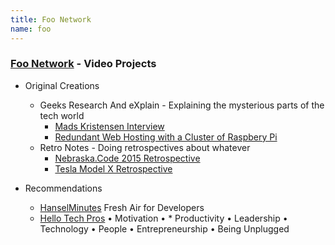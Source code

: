 ```yaml
---
title: Foo Network
name: foo
---
```


### [Foo Network](http://foo.network/) - Video Projects

* Original Creations
  * Geeks Research And eXplain - Explaining the mysterious parts of the tech world
    * [Mads Kristensen Interview](https://www.youtube.com/watch?v=73-CqZEF7Ak&feature=youtu.be)
    * [Redundant Web Hosting with a Cluster of Raspbery Pi](/)
  * Retro Notes - Doing retrospectives about whatever
    * [Nebraska.Code 2015 Retrospective](https://www.youtube.com/watch?v=AWard2V9tVY)
    * [Tesla Model X Retrospective](/)
    
* Recommendations
  * [HanselMinutes](http://hanselminutes.com/) Fresh Air for Developers
  * [Hello Tech Pros](http://hellotechpros.com/) &bull; Motivation &bull; * Productivity &bull; Leadership &bull; Technology &bull; People &bull; Entrepreneurship &bull; Being Unplugged

